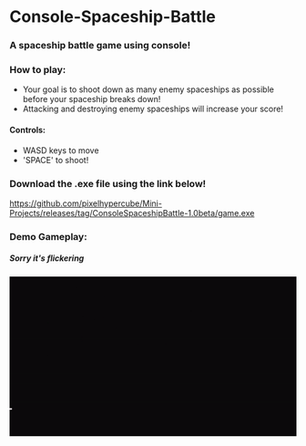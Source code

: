 # Console-Spaceship-Battle
### A spaceship battle game using console!

### How to play:
- Your goal is to shoot down as many enemy spaceships as possible before your spaceship breaks down!
- Attacking and destroying enemy spaceships will increase your score!

#### Controls: 
- WASD keys to move
- 'SPACE' to shoot!

### Download the .exe file using the link below!
https://github.com/pixelhypercube/Mini-Projects/releases/tag/ConsoleSpaceshipBattle-1.0beta/game.exe

### Demo Gameplay:
##### Sorry it's flickering
![](./demoImg.gif)